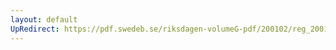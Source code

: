 ```yaml
---
layout: default
UpRedirect: https://pdf.swedeb.se/riksdagen-volumeG-pdf/200102/reg_200102/reg_200102_0375.pdf
---
```

